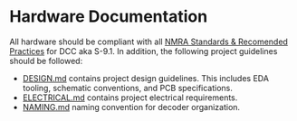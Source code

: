 # Hardware Documentation

All hardware should be compliant with all [NMRA Standards & Recomended
Practices](https://www.nmra.org/index-nmra-standards-and-recommended-practices)
for DCC aka S-9.1.  In addition, the following project guidelines
should be followed:

* [DESIGN.md](DESIGN.md) contains project design guidelines.  This includes EDA
  tooling, schematic conventions, and PCB specifications.
* [ELECTRICAL.md](ELECTRICAL.md) contains project electrical requirements.
* [NAMING.md](NAMING.md) naming convention for decoder organization.
